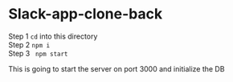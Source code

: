 # Slack-app-clone-back
Step 1 ```cd``` into this directory <br />
Step 2 ```npm i``` <br />
Step 3 ``` npm start```

This is going to start the server on port 3000 and initialize the DB
